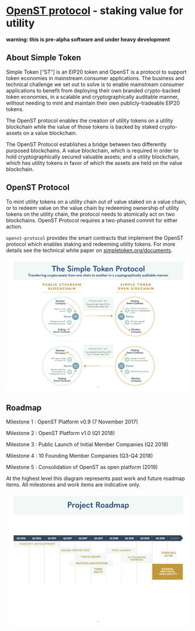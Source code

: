# [OpenST protocol](https://simpletoken.org) - staking value for utility

**warning: this is pre-alpha software and under heavy development**

## About Simple Token

Simple Token [“ST”] is an EIP20 token and OpenST is a protocol to support token economies in mainstream consumer applications. The business and technical challenge we set out to solve is to enable mainstream consumer applications to benefit from deploying their own branded crypto-backed token economies, in a scalable and cryptographically auditable manner, without needing to mint and maintain their own publicly-tradeable EIP20 tokens.

The OpenST protocol enables the creation of utility tokens on a utility blockchain while the value of those tokens is backed by staked crypto-assets on a value blockchain.

The OpenST Protocol establishes a bridge between two differently purposed blockchains.  A value blockchain, which is required in order to hold cryptographically secured valuable assets; and a utility blockchain, which has utility tokens in favor of which the assets are held on the value blockchain.

## OpenST Protocol

To mint utility tokens on a utility chain out of value staked on a value chain, or to redeem value on the value chain by redeeming ownership of utility tokens on the utility chain, the protocol needs to atomically act on two blockchains.  OpenST Protocol requires a two-phased commit for either action.

`openst-protocol` provides the smart contracts that implement the OpenST protocol which enables staking and redeeming utility tokens. For more details see the technical white paper on [simpletoken.org/documents](https://simpletoken.org/documents).

![](docs/protocol.png)

## Roadmap

Milestone 1 : OpenST Platform v0.9 (7 November 2017)

Milestone 2 : OpenST Platform v1.0 (Q1 2018)

Milestone 3 : Public Launch of Initial Member Companies (Q2 2018)

Milestone 4 : 10 Founding Member Companies (Q3-Q4 2018)

Milestone 5 : Consolidation of OpenST as open platform (2019)

At the highest level this diagram represents past work and future roadmap items.  All milestones and work items are indicative only.

![](docs/roadmap.png)
